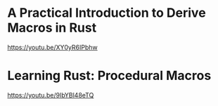 # A Practical Introduction to Derive Macros in Rust

https://youtu.be/XY0yR6IPbhw

# Learning Rust: Procedural Macros

https://youtu.be/9IbYBl48eTQ
